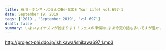 ```yaml
---
title: 石川・ホンマ・ぶるんのBe-SIDE Your Life! vol.697-1
date: September 19, 2019
tags: ['2019', 'September 2019', 'vol.697']
draft: false
summary: いよいよイナズマが始まります！フェスの準備物…まあ今更の話も多いですが温かい目で見守ってください！MIURA
---
```


http://project-phi.ddo.jp/ishikawa/ishikawa697_1.mp3
